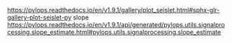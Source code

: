 https://pylops.readthedocs.io/en/v1.9.1/gallery/plot_seislet.html#sphx-glr-gallery-plot-seislet-py
slope
https://pylops.readthedocs.io/en/v1.9.1/api/generated/pylops.utils.signalprocessing.slope_estimate.html#pylops.utils.signalprocessing.slope_estimate
